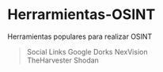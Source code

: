 # Herrarmientas-OSINT
Herramientas populares para realizar OSINT
> Social Links
> Google Dorks
> NexVision  
> TheHarvester
> Shodan
